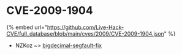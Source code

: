 # CVE-2009-1904
{% embed url="https://github.com/Live-Hack-CVE/full_database/blob/main/cves/2009/CVE-2009-1904.json" %}

* NZKoz ~> [bigdecimal-segfault-fix](https://www.alice-snow.ru/2009/database/cve-2009-1904/bigdecimal-segfault-fix-nzkoz)